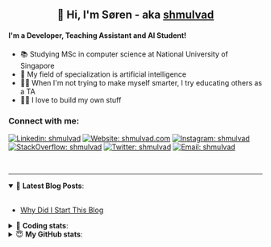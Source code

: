 <h2 align="center">
	👋 Hi, I'm Søren - aka <a href="https://shmulvad.com">shmulvad</a>
</h2>

#### I'm a Developer, Teaching Assistant and AI Student!
- 📚 Studying MSc in computer science at National University of Singapore
- 🧠 My field of specialization is artificial intelligence
- 👨‍🏫 When I'm not trying to make myself smarter, I try educating others as a TA
- 👨‍💻 I love to build my own stuff

### Connect with me:

[![Linkedin: shmulvad](https://img.shields.io/badge/shmulvad-blue?style=flat&logo=Linkedin&logoColor=white)][linkedin]
[![Website: shmulvad.com](https://img.shields.io/badge/shmulvad.com-47CCCC?&style=flat&logo=Google-Chrome&logoColor=white)][website]
[![Instagram: shmulvad](https://img.shields.io/badge/-@shmulvad-purple?style=flat&logo=Instagram&logoColor=white)][instagram]
[![StackOverflow: shmulvad](https://img.shields.io/badge/shmulvad-FE7A16?style=flat&logo=stack-overflow&logoColor=white)][stackOverflow]
[![Twitter: shmulvad](https://img.shields.io/badge/@shmulvad-1ca0f1?style=flat&logo=twitter&logoColor=white)][twitter]
[![Email: shmulvad](https://img.shields.io/badge/shmulvad-D14836?style=flat&logo=gmail&logoColor=white)][mail]

<br />

---

<details open>
 <summary>📕 <b>Latest Blog Posts</b>: </summary>

<br>

<!-- BLOG-POST-LIST:START -->
- [Why Did I Start This Blog](https://shmulvad.com/blog/why-did-start-this-blog)
<!-- BLOG-POST-LIST:END -->

</details>

<!-- --- -->

<details>
 <summary>🤖 <b>Coding stats</b>: </summary>

<br>

<!--START_SECTION:waka-->
**I'm a Night 🦉** 

```text
🌞 Morning    69 commits     ██░░░░░░░░░░░░░░░░░░░░░░░   8.19% 
🌆 Daytime    306 commits    █████████░░░░░░░░░░░░░░░░   36.3% 
🌃 Evening    292 commits    ████████░░░░░░░░░░░░░░░░░   34.64% 
🌙 Night      176 commits    █████░░░░░░░░░░░░░░░░░░░░   20.88%

```


📊 **This Week I Spent My Time On** 

```text
💬 Programming Languages: 
Python                   5 hrs 21 mins       ██████████████░░░░░░░░░░░   58.67% 
Other                    1 hr 41 mins        ████░░░░░░░░░░░░░░░░░░░░░   18.51% 
Text                     51 mins             ██░░░░░░░░░░░░░░░░░░░░░░░   9.5% 
SQL                      50 mins             ██░░░░░░░░░░░░░░░░░░░░░░░   9.16% 
JavaScript               7 mins              ░░░░░░░░░░░░░░░░░░░░░░░░░   1.41%

🔥 Editors: 
VS Code                  5 hrs 55 mins       ████████████████░░░░░░░░░   64.98% 
Sublime Text             1 hr 45 mins        ████░░░░░░░░░░░░░░░░░░░░░   19.19% 
Zsh                      1 hr 26 mins        ████░░░░░░░░░░░░░░░░░░░░░   15.83%

🐱‍💻 Projects: 
court-cases-scraper      7 hrs 1 min         ███████████████████░░░░░░   77.07% 
Unknown Project          54 mins             ██░░░░░░░░░░░░░░░░░░░░░░░   9.98% 
faktanet-scraper         30 mins             █░░░░░░░░░░░░░░░░░░░░░░░░   5.5% 
Terminal                 20 mins             █░░░░░░░░░░░░░░░░░░░░░░░░   3.75% 
beobot                   7 mins              ░░░░░░░░░░░░░░░░░░░░░░░░░   1.41%

```


 Last Updated on 02/07/2021
<!--END_SECTION:waka-->

</details>

<!-- --- -->

<details>
 <summary>😇 <b>My GitHub stats</b>: </summary>

<br>

<img align="left" alt="shmulvad's Github Stats" src="https://github-readme-stats.vercel.app/api?username=shmulvad&show_icons=true&hide_border=true" />

</details>



[website]: https://shmulvad.com
[twitter]: https://twitter.com/shmulvad
[linkedin]: https://linkedin.com/in/shmulvad
[instagram]: https://instagram.com/shmulvad
[stackOverflow]: https://stackoverflow.com/users/9248793/shmulvad
[mail]: mailto:shmulvad@gmail.com
[github]: https://github.com/shmulvad
